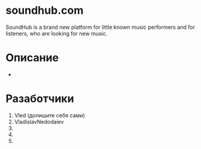 # soundhub.com
SoundHub is a brand new platform for little known music performers and for listeners, who are looking for new music. 
# Описание
-
# Разаботчики
1) Vled (допишите себя сами)
2) VladislavNedodaiev
3)
4)
5)
